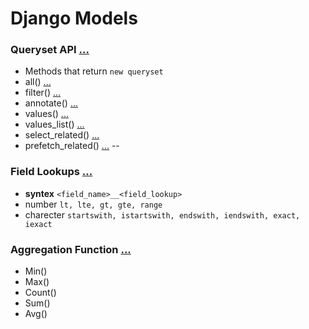 # Django Models

### Queryset API [...](https://docs.djangoproject.com/en/4.0/ref/models/querysets/#queryset-api)
   - Methods that return `new queryset`
   - all() [...](https://docs.djangoproject.com/en/4.0/ref/models/querysets/#all)
   - filter() [...](https://docs.djangoproject.com/en/4.0/ref/models/querysets/#filter)
   - annotate() [...](https://docs.djangoproject.com/en/4.0/ref/models/querysets/#annotate)
   - values() [...](https://docs.djangoproject.com/en/4.0/ref/models/querysets/#values)
   - values_list() [...](https://docs.djangoproject.com/en/4.0/ref/models/querysets/#values)
   - select_related() [...](https://docs.djangoproject.com/en/4.0/ref/models/querysets/#select-related)
   - prefetch_related() [...](https://docs.djangoproject.com/en/4.0/ref/models/querysets/#prefetch-related)
   --


### Field Lookups [...](https://docs.djangoproject.com/en/4.0/ref/models/querysets/#field-lookups)
   - **syntex** `<field_name>__<field_lookup>`
   - number `lt, lte, gt, gte, range`
   - charecter `startswith, istartswith, endswith, iendswith, exact, iexact`

### Aggregation Function [...](https://docs.djangoproject.com/en/4.0/ref/models/querysets/#aggregation-functions)
   - Min()
   - Max()
   - Count()
   - Sum()
   - Avg()
